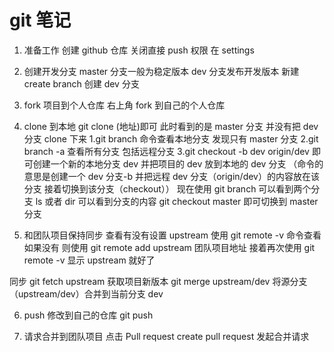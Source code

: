 # git 笔记

1. 准备工作
   创建 github 仓库
   关闭直接 push 权限
   在 settings

2. 创建开发分支
   master 分支一般为稳定版本
   dev 分支发布开发版本
   新建 create branch 创建 dev 分支

3. fork 项目到个人仓库
   右上角 fork 到自己的个人仓库

4. clone 到本地
   git clone (地址)即可
   此时看到的是 master 分支 并没有把 dev 分支 clone 下来
   1.git branch 命令查看本地分支 发现只有 master 分支
   2.git branch -a 查看所有分支 包括远程分支
   3.git checkout -b dev origin/dev 即可创建一个新的本地分支 dev 并把项目的 dev 放到本地的 dev 分支
   （命令的意思是创建一个 dev 分支-b 并把远程 dev 分支（origin/dev）的内容放在该分支 接着切换到该分支（checkout））
   现在使用 git branch 可以看到两个分支 ls 或者 dir 可以看到分支的内容
   git checkout master 即可切换到 master 分支

5. 和团队项目保持同步
   查看有没有设置 upstream 使用 git remote -v 命令查看
   如果没有 则使用 git remote add upstream 团队项目地址
   接着再次使用 git remote -v 显示 upstream 就好了

同步
git fetch upstream 获取项目新版本
git merge upstream/dev 将源分支（upstream/dev）合并到当前分支 dev

6. push 修改到自己的仓库
   git push

7. 请求合并到团队项目
   点击 Pull request
   create pull request 发起合并请求
